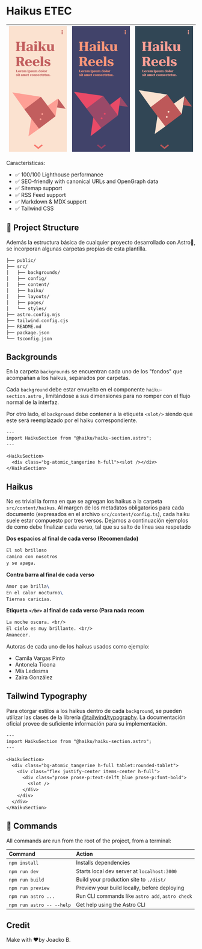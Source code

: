 # Haikus ETEC

| ![primer-estilo](./assets/primer-estilo.png) | ![segundo-estilo](./assets/segundo-estilo.png) | ![tercer-estilo](./assets/tercer-estilo.png) |
| -------------------------------------------- | ---------------------------------------------- | -------------------------------------------- |







Características:

- ✅ 100/100 Lighthouse performance
- ✅ SEO-friendly with canonical URLs and OpenGraph data
- ✅ Sitemap support
- ✅ RSS Feed support
- ✅ Markdown & MDX support
- ✅ Tailwind CSS

## 🚀 Project Structure

Además la estructura básica de cualquier proyecto desarrollado con Astro🚀, se incorporan algunas carpetas propias de esta plantilla.

```
├── public/
├── src/
│   ├── backgrounds/
│   ├── config/
│   ├── content/
│   ├── haiku/
│   ├── layouts/
│   ├── pages/
│   └── styles/
├── astro.config.mjs
├── tailwind.config.cjs
├── README.md
├── package.json
└── tsconfig.json
```

## Backgrounds

En la carpeta `backgrounds` se encuentran cada uno de los "fondos" que acompañan a los haikus, separados por carpetas.

Cada `background` debe estar envuelto en el componente `haiku-section.astro` , limitándose a sus dimensiones para no romper con el flujo normal de la interfaz.

Por otro lado, el `background` debe contener a la etiqueta `<slot/>` siendo que este será reemplazado por el haiku correspondiente.

```react
---
import HaikuSection from "@haiku/haiku-section.astro";
---

<HaikuSection>
  <div class="bg-atomic_tangerine h-full"><slot /></div>
</HaikuSection>
```

## Haikus

No es trivial la forma en que se agregan los haikus a la carpeta `src/content/haikus`. Al margen de los metadatos obligatorios para cada documento (expresados en el archivo `src/content/config.ts`), cada haiku suele estar compuesto por tres versos. Dejamos a continuación ejemplos de como debe finalizar cada verso, tal que su salto de línea sea respetado

**Dos espacios al final de cada verso (Recomendado)**

```tex
El sol brilloso
camina con nosotros
y se apaga.
```

**Contra barra al final de cada verso**

```tex
Amor que brilla\
En el calor nocturno\
Tiernas caricias.
```

**Etiqueta `</br>` al final de cada verso (Para nada recom**

```tex
La noche oscura. <br/>
El cielo es muy brillante. <br/>
Amanecer.
```

Autoras de cada uno de los haikus usados como ejemplo:

- Camila Vargas Pinto
- Antonela Ticona
- Mía Ledesma
- Zaira González

## Tailwind Typography

Para otorgar estilos a los haikus dentro de cada `background`, se pueden utilizar las clases de la librería [@tailwind/typography](https://docs.astro.build/en/recipes/tailwind-rendered-markdown/). La documentación oficial provee de suficiente información para su implementación.

```react
---
import HaikuSection from "@haiku/haiku-section.astro";
---

<HaikuSection>
  <div class="bg-atomic_tangerine h-full tablet:rounded-tablet">
    <div class="flex justify-center items-center h-full">
      <div class="prose prose-p:text-delft_blue prose-p:font-bold">
        <slot />
      </div>
    </div>
  </div>
</HaikuSection>

```

## 🧞 Commands

All commands are run from the root of the project, from a terminal:

| Command                   | Action                                           |
| :------------------------ | :----------------------------------------------- |
| `npm install`             | Installs dependencies                            |
| `npm run dev`             | Starts local dev server at `localhost:3000`      |
| `npm run build`           | Build your production site to `./dist/`          |
| `npm run preview`         | Preview your build locally, before deploying     |
| `npm run astro ...`       | Run CLI commands like `astro add`, `astro check` |
| `npm run astro -- --help` | Get help using the Astro CLI                     |

## Credit

Make with ❤️by Joacko B.
